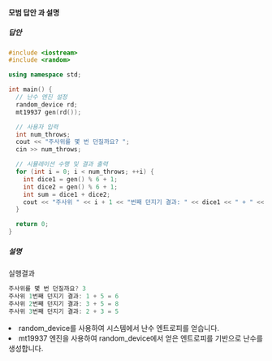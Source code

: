 #### 모범 답안 과 설명
##### 답안
```cpp
#include <iostream>
#include <random>

using namespace std;

int main() {
  // 난수 엔진 설정
  random_device rd;
  mt19937 gen(rd());

  // 사용자 입력
  int num_throws;
  cout << "주사위를 몇 번 던질까요? ";
  cin >> num_throws;

  // 시뮬레이션 수행 및 결과 출력
  for (int i = 0; i < num_throws; ++i) {
    int dice1 = gen() % 6 + 1;
    int dice2 = gen() % 6 + 1;
    int sum = dice1 + dice2;
    cout << "주사위 " << i + 1 << "번째 던지기 결과: " << dice1 << " + " << dice2 << " = " << sum << endl;
  }

  return 0;
}
```

##### 설명
실행결과
```cpp
주사위를 몇 번 던질까요? 3
주사위 1번째 던지기 결과: 1 + 5 = 6
주사위 2번째 던지기 결과: 3 + 5 = 8
주사위 3번째 던지기 결과: 2 + 3 = 5
```

<li>random_device를 사용하여 시스템에서 난수 엔트로피를 얻습니다.</li>
<li>mt19937 엔진을 사용하여 random_device에서 얻은 엔트로피를 기반으로 난수를 생성합니다.</li>